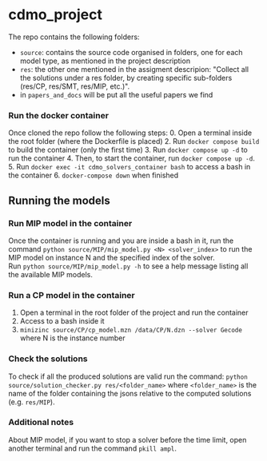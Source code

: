 # cdmo_project
The repo contains the following folders:
- `source`: contains the source code organised in folders, one for each model type, as mentioned in the project description
- `res`: the other one mentioned in the assigment descripion: "Collect all the solutions under a res folder, by creating specific sub-folders (res/CP, res/SMT, res/MIP, etc.)".
- in `papers_and_docs` will be put all the useful papers we find

### Run the docker container
Once cloned the repo follow the following steps:
0. Open a terminal inside the root folder (where the Dockerfile is placed)
2. Run `docker compose build` to build the container (only the first time)
3. Run `docker compose up -d` to run the container
4. Then, to start the container, run `docker compose up -d`.
5. Run `docker exec -it cdmo_solvers_container bash` to access a bash in the container
6. `docker-compose down` when finished  

## Running the models

### Run MIP model in the container
Once the container is running and you are inside a bash in it, run the command `python source/MIP/mip_model.py <N> <solver_index>` to run the MIP model on instance N and the specified index of the solver.  
Run `python source/MIP/mip_model.py -h` to see a help message listing all the available MIP models.

### Run a CP model in the container
1. Open a terminal in the root folder of the project and run the container
2. Access to a bash inside it
3. `minizinc source/CP/cp_model.mzn /data/CP/N.dzn --solver Gecode` where N is the instance number

### Check the solutions
To check if all the produced solutions are valid run the command: `python source/solution_checker.py res/<folder_name>` where `<folder_name>` is the name of the folder containing the jsons relative to the computed solutions (e.g. `res/MIP`).

### Additional notes
About MIP model, if you want to stop a solver before the time limit, open another terminal and run the command `pkill ampl`.

